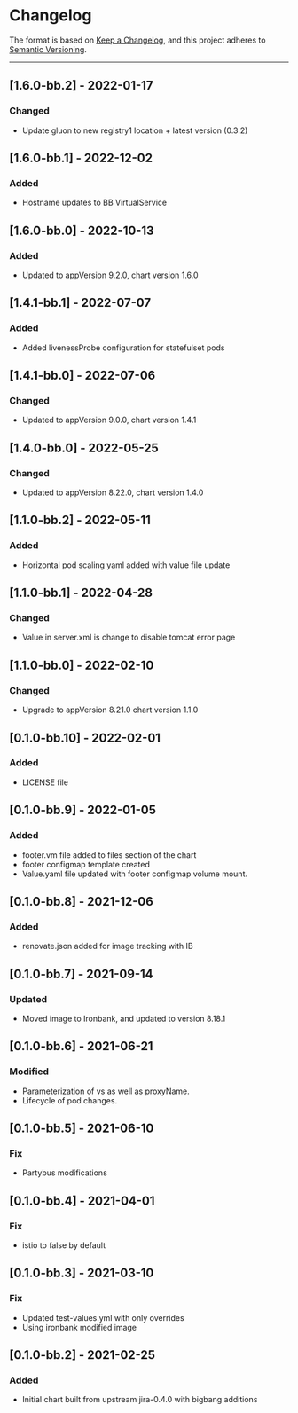 # Changelog

The format is based on [Keep a Changelog](https://keepachangelog.com/en/1.0.0/), and this project adheres to [Semantic Versioning](https://semver.org/spec/v2.0.0.html).

---
## [1.6.0-bb.2] - 2022-01-17
### Changed
- Update gluon to new registry1 location + latest version (0.3.2)

## [1.6.0-bb.1] - 2022-12-02
### Added
- Hostname updates to BB VirtualService

## [1.6.0-bb.0] - 2022-10-13
### Added
- Updated to appVersion 9.2.0, chart version 1.6.0

## [1.4.1-bb.1] - 2022-07-07
### Added
- Added livenessProbe configuration for statefulset pods

## [1.4.1-bb.0] - 2022-07-06
### Changed
- Updated to appVersion 9.0.0, chart version 1.4.1

## [1.4.0-bb.0] - 2022-05-25
### Changed
- Updated to appVersion 8.22.0, chart version 1.4.0

## [1.1.0-bb.2] - 2022-05-11
### Added
- Horizontal pod scaling yaml added with value file update

## [1.1.0-bb.1] - 2022-04-28
### Changed
- Value in server.xml is change to disable tomcat error page

## [1.1.0-bb.0] - 2022-02-10
### Changed
- Upgrade to appVersion 8.21.0 chart version 1.1.0

## [0.1.0-bb.10] - 2022-02-01
### Added
- LICENSE file

## [0.1.0-bb.9] - 2022-01-05
### Added
- footer.vm file added to files section of the chart
- footer configmap template created 
- Value.yaml  file updated with footer configmap volume mount.

## [0.1.0-bb.8] - 2021-12-06
### Added
- renovate.json added for image tracking with IB

## [0.1.0-bb.7] - 2021-09-14
### Updated
- Moved image to Ironbank, and updated to version 8.18.1

## [0.1.0-bb.6] - 2021-06-21
### Modified
- Parameterization of vs as well as proxyName. 
- Lifecycle of pod changes.

## [0.1.0-bb.5] - 2021-06-10
### Fix
- Partybus modifications

## [0.1.0-bb.4] - 2021-04-01
### Fix
- istio to false by default

## [0.1.0-bb.3] - 2021-03-10
### Fix
- Updated test-values.yml with only overrides
- Using ironbank modified image

## [0.1.0-bb.2] - 2021-02-25

### Added

- Initial chart built from upstream jira-0.4.0 with bigbang additions
